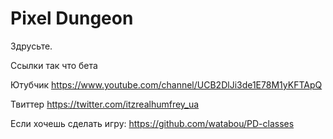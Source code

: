 Pixel Dungeon
=============

Здрусьте.

Ссылки так что бета

Ютубчик
https://www.youtube.com/channel/UCB2DlJi3de1E78M1yKFTApQ

Твиттер
https://twitter.com/itzrealhumfrey_ua

Если хочешь сделать игру:
https://github.com/watabou/PD-classes
